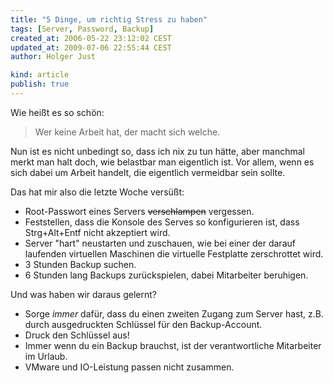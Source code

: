 ```yaml
---
title: "5 Dinge, um richtig Stress zu haben"
tags: [Server, Password, Backup]
created_at: 2006-05-22 23:12:02 CEST
updated_at: 2009-07-06 22:55:44 CEST
author: Holger Just

kind: article
publish: true
---
```


Wie heißt es so schön:

>Wer keine Arbeit hat, der macht sich welche.

Nun ist es nicht unbedingt so, dass ich nix zu tun hätte, aber manchmal merkt man halt doch, wie belastbar man eigentlich ist. Vor allem, wenn es sich dabei um Arbeit handelt, die eigentlich vermeidbar sein sollte.

Das hat mir also die letzte Woche versüßt:

* Root-Passwort eines Servers <del>verschlampen</del> vergessen.
* Feststellen, dass die Konsole des Serves so konfigurieren ist, dass Strg+Alt+Entf nicht akzeptiert wird.
* Server "hart" neustarten und zuschauen, wie bei einer der darauf laufenden virtuellen Maschinen die virtuelle Festplatte zerschrottet wird.
* 3 Stunden Backup suchen.
* 6 Stunden lang Backups zurückspielen, dabei Mitarbeiter beruhigen.

Und was haben wir daraus gelernt?

* Sorge *immer* dafür, dass du einen zweiten Zugang zum Server hast, z.B. durch ausgedruckten Schlüssel für den Backup-Account.
* Druck den Schlüssel aus!
* Immer wenn du ein Backup brauchst, ist der verantwortliche Mitarbeiter im Urlaub.
* VMware und IO-Leistung passen nicht zusammen.